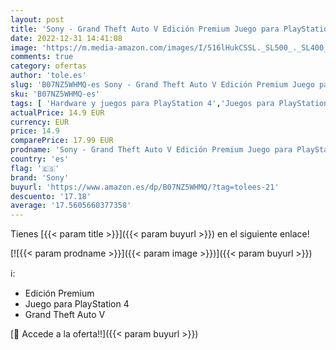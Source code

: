 ```yaml
---
layout: post
title: 'Sony - Grand Theft Auto V Edición Premium Juego para PlayStation 4'
date: 2022-12-31 14:41:08
image: 'https://m.media-amazon.com/images/I/516lHukCSSL._SL500_._SL400_.jpg'
comments: true
category: ofertas
author: 'tole.es'
slug: 'B07NZ5WHMQ-es Sony - Grand Theft Auto V Edición Premium Juego para...'
sku: 'B07NZ5WHMQ-es'
tags: [ 'Hardware y juegos para PlayStation 4','Juegos para PlayStation 4','Videojuegos','playstation','sony','🇪🇸', ]
actualPrice: 14.9 EUR
currency: EUR
price: 14.9
comparePrice: 17.99 EUR
prodname: 'Sony - Grand Theft Auto V Edición Premium Juego para PlayStation 4'
country: 'es'
flag: '🇪🇸'
brand: 'Sony'
buyurl: 'https://www.amazon.es/dp/B07NZ5WHMQ/?tag=tolees-21'
descuento: '17.18'
average: '17.5605660377358'
---
```


Tienes [{{< param title >}}]({{< param buyurl >}}) en el siguiente enlace!

[![{{< param prodname >}}]({{< param image >}})]({{< param buyurl >}})

ℹ️:

- Edición Premium
- Juego para PlayStation 4
- Grand Theft Auto V

[🛒 Accede a la oferta!!]({{< param buyurl >}})
